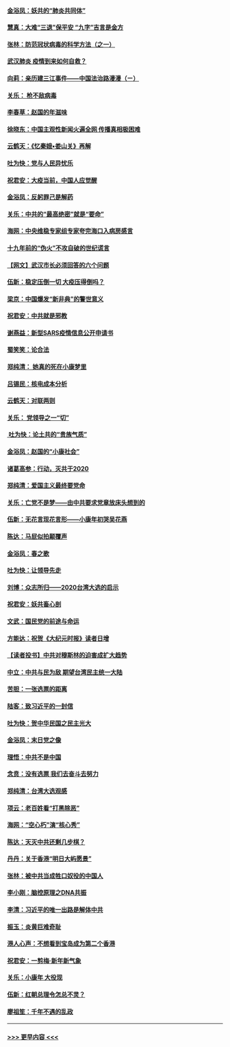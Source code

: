 #### [金浴凤：妖共的“肺炎共同体”](../pages/nsc993/n11829448.md?t=01300733) 
#### [慧真：大难“三退”保平安 “九字”吉言是金方](../pages/nsc993/n11829501.md?t=01300733) 
#### [张林：防范冠状病毒的科学方法（之一）](../pages/nsc993/n11828618.md?t=01300733) 
#### [武汉肺炎 疫情到来如何自救？](../pages/nsc993/n11827632.md?t=01300733) 
#### [向莉：亲历建三江事件——中国法治路漫漫（ㄧ）](../pages/nsc993/n11827190.md?t=01300733) 
#### [关乐： 枪不敌病毒](../pages/nsc993/n11826746.md?t=01300733) 
#### [李春草：赵国的年滋味](../pages/nsc993/n11826321.md?t=01300733) 
#### [徐晓东：中国主观性新闻火遍全网 传播真相极困难](../pages/nsc993/n11826508.md?t=01300733) 
#### [云鹤天：《忆秦娥▪娄山关》再解](../pages/nsc993/n11824682.md?t=01300733) 
#### [吐为快：党与人民异忧乐](../pages/nsc993/n11824660.md?t=01300733) 
#### [祝君安：大疫当前，中国人应觉醒](../pages/nsc993/n11821946.md?t=01300733) 
#### [金浴凤：反躬罪己是解药](../pages/nsc993/n11820280.md?t=01300733) 
#### [关乐：中共的“最高绝密”就是“要命”](../pages/nsc993/n11816946.md?t=01300733) 
#### [海网：中央维稳专家组专家夸完海口入病房感言](../pages/nsc993/n11815138.md?t=01300733) 
#### [十九年前的“伪火”不攻自破的世纪谎言](../pages/nsc993/n11813238.md?t=01300733) 
#### [【网文】武汉市长必须回答的六个问题](../pages/nsc993/n11813848.md?t=01300733) 
#### [伍新：稳定压倒一切 大疫压得倒吗？](../pages/nsc993/n11812634.md?t=01300733) 
#### [梁京：中国爆发“新非典”的警世意义](../pages/nsc993/n11812554.md?t=01300733) 
#### [祝君安：中共就是邪教](../pages/nsc993/n11812431.md?t=01300733) 
#### [谢燕益：新型SARS疫情信息公开申请书](../pages/nsc993/n11808840.md?t=01300733) 
#### [蜀笑笑：论合法](../pages/nsc993/n11808064.md?t=01300733) 
#### [郑纯清： 她真的死在小康梦里](../pages/nsc993/n11806623.md?t=01300733) 
#### [吕锡民：核电成本分析](../pages/nsc993/n11806284.md?t=01300733) 
#### [云鹤天：对联两则](../pages/nsc993/n11805957.md?t=01300733) 
#### [关乐： 党领导之一“切”](../pages/nsc993/n11804505.md?t=01300733) 
#### [ 吐为快：论土共的“贵族气质”](../pages/nsc993/n11804490.md?t=01300733) 
#### [金浴凤：赵国的“小康社会”](../pages/nsc993/n11804452.md?t=01300733) 
#### [诸葛高参：行动，灭共于2020](../pages/nsc993/n11804120.md?t=01300733) 
#### [郑纯清：爱国主义最终要党命](../pages/nsc993/n11802197.md?t=01300733) 
#### [关乐：亡党不是梦——由中共要求党章放床头想到的](../pages/nsc993/n11802156.md?t=01300733) 
#### [伍新：无花言现花言形——小康年初哭吴花燕](../pages/nsc993/n11800044.md?t=01300733) 
#### [陈达：马屁似拍颠覆声](../pages/nsc993/n11800010.md?t=01300733) 
#### [金浴凤：春之歌](../pages/nsc993/n11797687.md?t=01300733) 
#### [吐为快：让领导先走](../pages/nsc993/n11797512.md?t=01300733) 
#### [刘博：众志所归——2020台湾大选的启示](../pages/nsc993/n11796878.md?t=01300733) 
#### [祝君安：妖共畜心剖](../pages/nsc993/n11794273.md?t=01300733) 
#### [文武：国民党的前途与命运](../pages/nsc993/n11794198.md?t=01300733) 
#### [方能达：祝贺《大纪元时报》读者日增](../pages/nsc993/n11793807.md?t=01300733) 
#### [【读者投书】中共对穆斯林的迫害成扩大趋势](../pages/nsc993/n11791371.md?t=01300733) 
#### [中立：中共与民为敌 期望台湾民主统一大陆](../pages/nsc993/n11790392.md?t=01300733) 
#### [苦胆：一张选票的距离](../pages/nsc993/n11788914.md?t=01300733) 
#### [陆客：致习近平的一封信](../pages/nsc993/n11788867.md?t=01300733) 
#### [吐为快：贺中华民国之民主光大](../pages/nsc993/n11788618.md?t=01300733) 
#### [金浴凤：末日党之像](../pages/nsc993/n11787475.md?t=01300733) 
#### [理悟：中共不是中国](../pages/nsc993/n11787463.md?t=01300733) 
#### [念贲：没有选票  我们去奋斗去努力](../pages/nsc993/n11787398.md?t=01300733) 
#### [郑纯清：台湾大选观感](../pages/nsc993/n11786210.md?t=01300733) 
#### [项云：老百姓看“打黑除恶”](../pages/nsc993/n11785398.md?t=01300733) 
#### [海网：“空心朽”演“核心秀”](../pages/nsc993/n11783874.md?t=01300733) 
#### [陈达：天灭中共还剩几步棋？](../pages/nsc993/n11783719.md?t=01300733) 
#### [丹丹：关于香港“明日大屿愿景”](../pages/nsc993/n11783273.md?t=01300733) 
#### [张林：被中共当成牲口奴役的中国人](../pages/nsc993/n11782397.md?t=01300733) 
#### [李小刚：脑控原理之DNA共振](../pages/nsc993/n11780962.md?t=01300733) 
#### [李清：习近平的唯一出路是解体中共](../pages/nsc993/n11780866.md?t=01300733) 
#### [振玉：炎黄巨难奇耻](../pages/nsc993/n11779632.md?t=01300733) 
#### [港人心声：不想看到宝岛成为第二个香港](../pages/nsc993/n11778817.md?t=01300733) 
#### [祝君安：一剪梅‧新年新气象](../pages/nsc993/n11776340.md?t=01300733) 
#### [关乐：小康年 大役现](../pages/nsc993/n11774213.md?t=01300733) 
#### [伍新：红朝总理令怎总不灵？](../pages/nsc993/n11770813.md?t=01300733) 
#### [廖祖笙：千年不遇的乱政](../pages/nsc993/n11770373.md?t=01300733) 

----
#### [ >>> 更早内容 <<< ](../indexes/nsc993-earlier.md)
